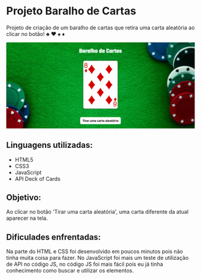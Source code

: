 # Projeto Baralho de Cartas
Projeto de criação de um baralho de cartas que retira uma carta aleatória ao clicar no botão! ♣ ♥ ♠ ♦

[<img src="./gif-baralho-de-cartas.gif" alt="Gif do projeto Baralho de Cartas">](https://augusto-brunelli.github.io/accordion-js/)

## Linguagens utilizadas:
- HTML5
- CSS3
- JavaScript
- API Deck of Cards

## Objetivo:
Ao clicar no botão 'Tirar uma carta aleatória', uma carta diferente da atual aparecer na tela.

## Dificulades enfrentadas:
Na parte do HTML e CSS foi desenvolvido em poucos minutos pois não tinha muita coisa para fazer.
No JavaScript foi mais um teste de utilização de API no código JS, no código JS foi mais fácil pois eu já tinha conhecimento como buscar e utilizar os elementos.